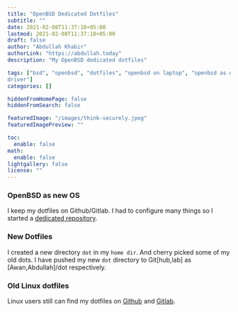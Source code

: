 ```yaml
---
title: "OpenBSD Dedicated Dotfiles"
subtitle: ""
date: 2021-02-08T11:37:18+05:00
lastmod: 2021-02-08T11:37:18+05:00
draft: false
author: "Abdullah Khabir"
authorLink: "https://abdullah.today"
description: "My OpenBSD dedicated dotfiles"

tags: ["bsd", "openbsd", "dotfiles", "openbsd on laptop", "openbsd as daily 
driver"]
categories: []

hiddenFromHomePage: false
hiddenFromSearch: false

featuredImage: "/images/think-securely.jpeg"
featuredImagePreview: ""

toc:
  enable: false
math:
  enable: false
lightgallery: false
license: ""
---
```


### OpenBSD as new OS
I keep my dotfiles on Github/Gitlab. I had to configure many things so I started 
a [dedicated repository](https://github.com/Awan/dot.git).

### New Dotfiles

I created a new directory `dot` in my `home dir`. And cherry picked some of my 
old dots.
I have pushed my new `dot` directory to Git[hub,lab] as [Awan,Abdullah]/dot 
respectively. 

### Old Linux dotfiles

Linux users still can find my dotfiles on 
[Github](https://github.com/Awan/dot.git) and 
[Gitlab](https://gitlab.com/Abdullah/dot.git).
